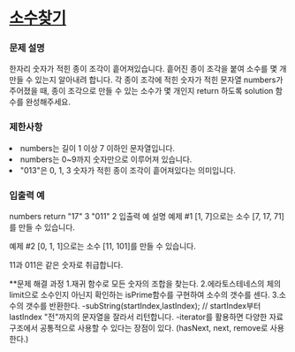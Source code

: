 # <a href="https://school.programmers.co.kr/learn/courses/30/lessons/42839">소수찾기</a>

### 문제 설명
<p>한자리 숫자가 적힌 종이 조각이 흩어져있습니다. 흩어진 종이 조각을 붙여 소수를 몇 개 만들 수 있는지 알아내려 합니다. 각 종이 조각에 적힌 숫자가 적힌 문자열 numbers가 주어졌을 때, 종이 조각으로 만들 수 있는 소수가 몇 개인지 return 하도록 solution 함수를 완성해주세요.</p>

### 제한사항
<li>numbers는 길이 1 이상 7 이하인 문자열입니다.</li>
<li>numbers는 0~9까지 숫자만으로 이루어져 있습니다.</li>
<li>"013"은 0, 1, 3 숫자가 적힌 종이 조각이 흩어져있다는 의미입니다.</li>

### 입출력 예
numbers	return
"17"	3
"011"	2
입출력 예 설명
예제 #1
[1, 7]으로는 소수 [7, 17, 71]를 만들 수 있습니다.

예제 #2
[0, 1, 1]으로는 소수 [11, 101]를 만들 수 있습니다.

11과 011은 같은 숫자로 취급합니다.

**문제 해결 과정
1.재귀 함수로 모든 숫자의 조합을 찾는다.
2.에라토스테네스의 체의 limit으로 소수인지 아닌지 확인하는 isPrime함수를 구현하여 소수의 갯수를 센다.
3.소수의 갯수를 반환한다. 
-subString(startIndex,lastIndex); // startIndex부터 lastIndex "전"까지의 문자열을 잘라서 리턴합니다.
-iterator를 활용하면 다양한 자료구조에서 공통적으로 사용할 수 있다는 장점이 있다. (hasNext, next, remove로 사용한다.)
